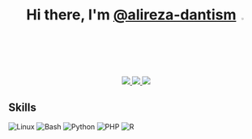 <h1 align='center'>
  Hi there, I'm <a href="https://github.com/alireza-dantism" target="_blank">@alireza-dantism</a> <img src="https://media.giphy.com/media/hvRJCLFzcasrR4ia7z/giphy.gif" width=2.5% height=2.5%>
</h1>

<p align='center'>
  <a href="https://scholar.google.com/citations?hl=en&user=2nQrkmMAAAAJ" target="_blank">
    <img src="https://img.shields.io/badge/Google_Scholar-4285F4?style=for-the-badge&logo=google-scholar&logoColor=white" />
  </a>
  <a href="https://www.linkedin.com/in/alireza-dantism/" target="_blank">
    <img src="https://img.shields.io/badge/linkedin-%230077B5.svg?&style=for-the-badge&logo=linkedin&logoColor=white" />
  </a>
  <a href="https://www.instagram.com/alireza_dantism" target="_blank">
    <img src="https://img.shields.io/badge/instagram-%23E4405F.svg?&style=for-the-badge&logo=instagram&logoColor=white" />              
  </a>
</p>

## Skills

![Linux](https://img.shields.io/badge/Linux-FCC624?logo=Linux&logoColor=black&style=for-the-badge)
![Bash](https://img.shields.io/badge/Bash-4EAA25?logo=gnubash&logoColor=white&style=for-the-badge)
![Python](https://img.shields.io/badge/Python-3776AB?logo=python&logoColor=white&style=for-the-badge)
![PHP](https://img.shields.io/badge/Php-4f5b93?logo=php&logoColor=white&style=for-the-badge)
    <img alt="R" src="https://img.shields.io/badge/-R-276DC3?style=flat-square&logo=R&logoColor=white"></a>


<!--
**alireza-dantism/alireza-dantism** is a ✨ _special_ ✨ repository because its `README.md` (this file) appears on your GitHub profile.

Here are some ideas to get you started:

- 🔭 I’m currently working on ...
- 🌱 I’m currently learning ...
- 👯 I’m looking to collaborate on ...
- 🤔 I’m looking for help with ...
- 💬 Ask me about ...
- 📫 How to reach me: ...
- 😄 Pronouns: ...
- ⚡ Fun fact: ...
-->
